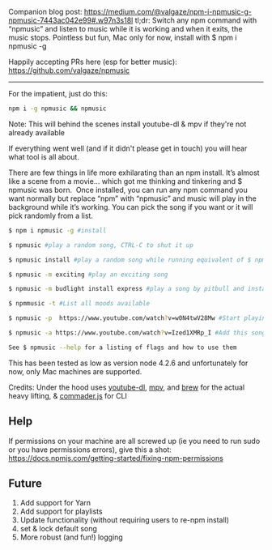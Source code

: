 Companion blog post: https://medium.com/@valgaze/npm-i-npmusic-g-npmusic-7443ac042e99#.w97n3s18l
tl;dr: Switch any npm command with “npmusic” and listen to music while it is working and when it exits, the music stops. Pointless but fun, Mac only for now, install with $ npm i npmusic -g

Happily accepting PRs here (esp for better music): https://github.com/valgaze/npmusic

------------

For the impatient, just do this:

```sh
npm i -g npmusic && npmusic
```

Note: This will behind the scenes install youtube-dl & mpv if they're not already available

If everything went well (and if it didn't please get in touch) you will hear what tool is all about.


There are few things in life more exhilarating than an npm install. It’s almost like a scene from a movie… which got me thinking and tinkering and $ npmusic was born. 
Once installed, you can run any npm command you want normally but replace “npm” with “npmusic” and music will play in the background while it’s working. You can pick the song if you want or it will pick randomly from a list.

```sh
$ npm i npmusic -g #install

$ npmusic #play a random song, CTRL-C to shut it up

$ npmusic install #play a random song while running equivalent of $ npm install (music will turn off when done)

$ npmusic -m exciting #play an exciting song

$ npmusic -m budlight install express #play a song by pitbull and install express [alternative --mood moodName]

$ npmmusic -t #List all moods available

$ npmusic -p  https://www.youtube.com/watch?v=w0N4twV28Mw #Start playing this song in your terminal [alternatively --play url]

$ npmusic -a https://www.youtube.com/watch?v=Ized1XMRp_I #Add this song to the npmusic random rotation [alternatively --add url]

See $ npmusic --help for a listing of flags and how to use them
```

This has been tested as low as version node 4.2.6 and unfortunately for now, only Mac machines are supported.

Credits: Under the hood uses [youtube-dl](https://rg3.github.io/youtube-dl/), [mpv](https://mpv.io), and [brew](http://brew.sh/) for the actual heavy lifting, & [commader.js](https://github.com/tj/commander.js) for CLI 

## Help

If permissions on your machine are all screwed up (ie you need to run sudo or you have permissions errors), give this a shot: https://docs.npmjs.com/getting-started/fixing-npm-permissions

## Future
1. Add support for Yarn
2. Add support for playlists
3. Update functionality (without requiring users to re-npm install)
5. set & lock default song
6. More robust (and fun!) logging

